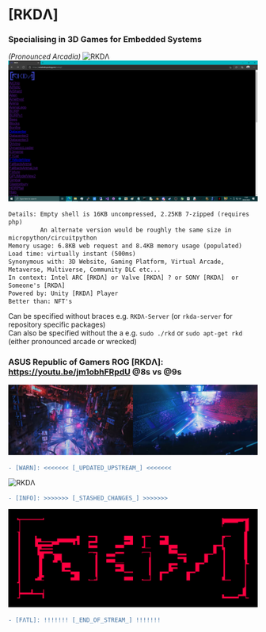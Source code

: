 # [RKDΛ]
### Specialising in 3D Games for Embedded Systems
*(Pronounced Arcadia)*
![RKDΛ](https://github.com/TheMindVirus/RKDA/blob/main/RKDΛ_BANR.PNG)
![RKDΛ](https://github.com/TheMindVirus/RKDA/blob/main/screenshot.png)

```
Details: Empty shell is 16KB uncompressed, 2.25KB 7-zipped (requires php)
         An alternate version would be roughly the same size in micropython/circuitpython
Memory usage: 6.8KB web request and 8.4KB memory usage (populated)
Load time: virtually instant (500ms)
Synonymous with: 3D Website, Gaming Platform, Virtual Arcade, Metaverse, Multiverse, Community DLC etc...
In context: Intel ARC [RKDΛ] or Valve [RKDΛ] ? or SONY [RKDΛ]  or Someone's [RKDΛ]
Powered by: Unity [RKDΛ] Player
Better than: NFT's
```
Can be specified without braces e.g. `RKDΛ-Server` (or `rkda-server` for repository specific packages) \
Can also be specified without the a e.g. `sudo ./rkd` or `sudo apt-get rkd` (either pronounced arcade or wrecked)
### ASUS Republic of Gamers ROG [RKDΛ]: https://youtu.be/jm1obhFRpdU @8s vs @9s
![ROG](https://github.com/TheMindVirus/RKDA/blob/main/ROG-Age-Of-Gamers.jpg)
```diff
- [WARN]: <<<<<<< [_UPDATED_UPSTREAM_] <<<<<<< 
```
![RKDΛ](https://github.com/TheMindVirus/RKDA/blob/main/RKDΛ_CRPT.PNG)
```diff
- [INFO]: >>>>>>> [_STASHED_CHANGES_] >>>>>>> 
```
![RKDΛ](https://github.com/TheMindVirus/RKDA/blob/main/RKDΛ_FLΛT.PNG)
```diff
- [FΛTL]: !!!!!!! [_END_OF_STREAM_] !!!!!!!
```
